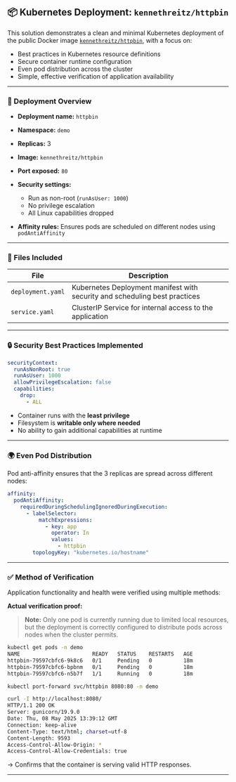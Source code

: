 ## 📦 Kubernetes Deployment: `kennethreitz/httpbin`

This solution demonstrates a clean and minimal Kubernetes deployment of the public Docker image [`kennethreitz/httpbin`](https://hub.docker.com/r/kennethreitz/httpbin), with a focus on:

* Best practices in Kubernetes resource definitions
* Secure container runtime configuration
* Even pod distribution across the cluster
* Simple, effective verification of application availability

---

### 💠 Deployment Overview

* **Deployment name:** `httpbin`
* **Namespace:** `demo`
* **Replicas:** 3
* **Image:** `kennethreitz/httpbin`
* **Port exposed:** `80`
* **Security settings:**

  * Run as non-root (`runAsUser: 1000`)
  * No privilege escalation
  * All Linux capabilities dropped
* **Affinity rules:** Ensures pods are scheduled on different nodes using `podAntiAffinity`

---

### 📁 Files Included

| File                      | Description                                                                |
| ------------------------- | -------------------------------------------------------------------------- |
| `deployment.yaml` | Kubernetes Deployment manifest with security and scheduling best practices |
| `service.yaml`    | ClusterIP Service for internal access to the application                   |

---

### 🔒 Security Best Practices Implemented

```yaml
securityContext:
  runAsNonRoot: true
  runAsUser: 1000
  allowPrivilegeEscalation: false
  capabilities:
    drop:
      - ALL
```

* Container runs with the **least privilege**
* Filesystem is **writable only where needed**
* No ability to gain additional capabilities at runtime

---

### 🌍 Even Pod Distribution

Pod anti-affinity ensures that the 3 replicas are spread across different nodes:

```yaml
affinity:
  podAntiAffinity:
    requiredDuringSchedulingIgnoredDuringExecution:
      - labelSelector:
          matchExpressions:
            - key: app
              operator: In
              values:
                - httpbin
        topologyKey: "kubernetes.io/hostname"
```

---

### ✅ Method of Verification

Application functionality and health were verified using multiple methods:

   **Actual verification proof:**
> **Note:** Only one pod is currently running due to limited local resources, but the deployment is correctly configured to distribute pods across nodes when the cluster permits.

   ```bash
   kubectl get pods -n demo
   NAME                       READY   STATUS    RESTARTS   AGE
   httpbin-79597cbfc6-9k8c6   0/1     Pending   0          18m
   httpbin-79597cbfc6-bpbnm   0/1     Pending   0          18m
   httpbin-79597cbfc6-n5b7f   1/1     Running   0          18m

   kubectl port-forward svc/httpbin 8080:80 -n demo

   curl -I http://localhost:8080/
   HTTP/1.1 200 OK
   Server: gunicorn/19.9.0
   Date: Thu, 08 May 2025 13:39:12 GMT
   Connection: keep-alive
   Content-Type: text/html; charset=utf-8
   Content-Length: 9593
   Access-Control-Allow-Origin: *
   Access-Control-Allow-Credentials: true
   ```

   → Confirms that the container is serving valid HTTP responses.

---
